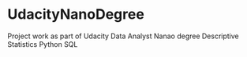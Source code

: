 # UdacityNanoDegree
Project work as part of Udacity Data Analyst Nanao degree
Descriptive Statistics
Python 
SQL
